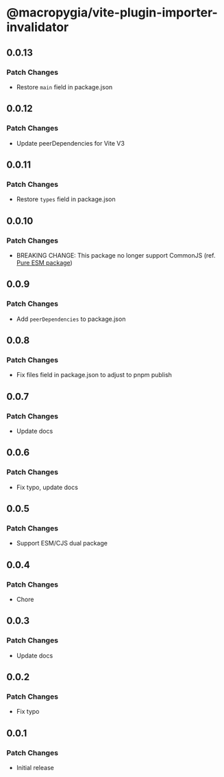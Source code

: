 # @macropygia/vite-plugin-importer-invalidator

## 0.0.13

### Patch Changes

- Restore `main` field in package.json

## 0.0.12

### Patch Changes

- Update peerDependencies for Vite V3

## 0.0.11

### Patch Changes

- Restore `types` field in package.json

## 0.0.10

### Patch Changes

- BREAKING CHANGE: This package no longer support CommonJS (ref. [Pure ESM package](https://gist.github.com/sindresorhus/a39789f98801d908bbc7ff3ecc99d99c))

## 0.0.9

### Patch Changes

- Add `peerDependencies` to package.json

## 0.0.8

### Patch Changes

- Fix files field in package.json to adjust to pnpm publish

## 0.0.7

### Patch Changes

- Update docs

## 0.0.6

### Patch Changes

- Fix typo, update docs

## 0.0.5

### Patch Changes

- Support ESM/CJS dual package

## 0.0.4

### Patch Changes

- Chore

## 0.0.3

### Patch Changes

- Update docs

## 0.0.2

### Patch Changes

- Fix typo

## 0.0.1

### Patch Changes

- Initial release
